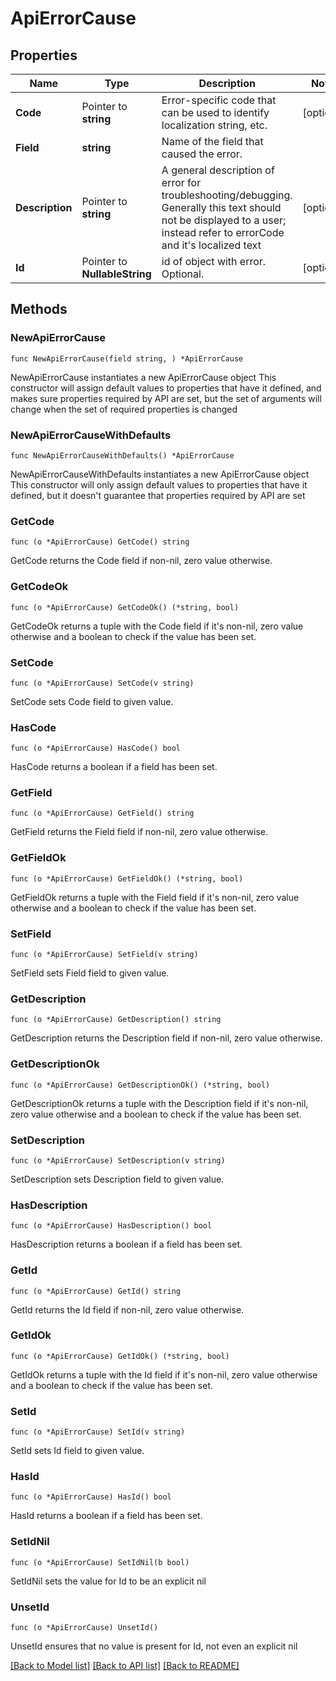 # ApiErrorCause

## Properties

Name | Type | Description | Notes
------------ | ------------- | ------------- | -------------
**Code** | Pointer to **string** | Error-specific code that can be used to identify localization string, etc. | [optional] 
**Field** | **string** | Name of the field that caused the error. | 
**Description** | Pointer to **string** | A general description of error for troubleshooting/debugging. Generally this text should not be displayed to a user; instead refer to errorCode and it&#39;s localized text | [optional] 
**Id** | Pointer to **NullableString** | id of object with error. Optional. | [optional] 

## Methods

### NewApiErrorCause

`func NewApiErrorCause(field string, ) *ApiErrorCause`

NewApiErrorCause instantiates a new ApiErrorCause object
This constructor will assign default values to properties that have it defined,
and makes sure properties required by API are set, but the set of arguments
will change when the set of required properties is changed

### NewApiErrorCauseWithDefaults

`func NewApiErrorCauseWithDefaults() *ApiErrorCause`

NewApiErrorCauseWithDefaults instantiates a new ApiErrorCause object
This constructor will only assign default values to properties that have it defined,
but it doesn't guarantee that properties required by API are set

### GetCode

`func (o *ApiErrorCause) GetCode() string`

GetCode returns the Code field if non-nil, zero value otherwise.

### GetCodeOk

`func (o *ApiErrorCause) GetCodeOk() (*string, bool)`

GetCodeOk returns a tuple with the Code field if it's non-nil, zero value otherwise
and a boolean to check if the value has been set.

### SetCode

`func (o *ApiErrorCause) SetCode(v string)`

SetCode sets Code field to given value.

### HasCode

`func (o *ApiErrorCause) HasCode() bool`

HasCode returns a boolean if a field has been set.

### GetField

`func (o *ApiErrorCause) GetField() string`

GetField returns the Field field if non-nil, zero value otherwise.

### GetFieldOk

`func (o *ApiErrorCause) GetFieldOk() (*string, bool)`

GetFieldOk returns a tuple with the Field field if it's non-nil, zero value otherwise
and a boolean to check if the value has been set.

### SetField

`func (o *ApiErrorCause) SetField(v string)`

SetField sets Field field to given value.


### GetDescription

`func (o *ApiErrorCause) GetDescription() string`

GetDescription returns the Description field if non-nil, zero value otherwise.

### GetDescriptionOk

`func (o *ApiErrorCause) GetDescriptionOk() (*string, bool)`

GetDescriptionOk returns a tuple with the Description field if it's non-nil, zero value otherwise
and a boolean to check if the value has been set.

### SetDescription

`func (o *ApiErrorCause) SetDescription(v string)`

SetDescription sets Description field to given value.

### HasDescription

`func (o *ApiErrorCause) HasDescription() bool`

HasDescription returns a boolean if a field has been set.

### GetId

`func (o *ApiErrorCause) GetId() string`

GetId returns the Id field if non-nil, zero value otherwise.

### GetIdOk

`func (o *ApiErrorCause) GetIdOk() (*string, bool)`

GetIdOk returns a tuple with the Id field if it's non-nil, zero value otherwise
and a boolean to check if the value has been set.

### SetId

`func (o *ApiErrorCause) SetId(v string)`

SetId sets Id field to given value.

### HasId

`func (o *ApiErrorCause) HasId() bool`

HasId returns a boolean if a field has been set.

### SetIdNil

`func (o *ApiErrorCause) SetIdNil(b bool)`

 SetIdNil sets the value for Id to be an explicit nil

### UnsetId
`func (o *ApiErrorCause) UnsetId()`

UnsetId ensures that no value is present for Id, not even an explicit nil

[[Back to Model list]](../README.md#documentation-for-models) [[Back to API list]](../README.md#documentation-for-api-endpoints) [[Back to README]](../README.md)


